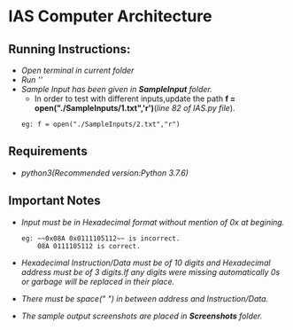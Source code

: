 # IAS Computer Architecture

## Running Instructions:
  * _Open terminal in current folder_
  * _Run '<python3 IAS.py>'_
  * _Sample Input has been given in **SampleInput** folder._
    * In order to test with different inputs,update the path **f = open("./SampleInputs/1.txt",'r')**(_line 82 of IAS.py file_).
    ```
    eg: f = open("./SampleInputs/2.txt","r") 
    ```

## Requirements 
  * _python3(Recommended version:Python 3.7.6)_

## Important Notes
  * _Input must be in Hexadecimal format without mention of 0x at begining._   
      ```
      eg: ~~0x08A 0x0111105112~~ is incorrect.
          08A 0111105112 is correct.
      ```

  * _Hexadecimal Instruction/Data must be of 10 digits and Hexadecimal address must be of 3 digits.If any digits were missing automatically 0s or garbage will be replaced in their place._

  * _There must be space(" ") in between address and Instruction/Data._
  * _The sample output screenshots are placed in **Screenshots** folder._ 